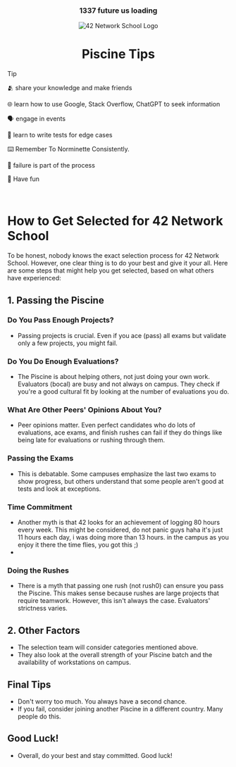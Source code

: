 <div align="center">
  <h3> 1337 future us loading</h3>
</div>

<div align="center">
  <img src="https://maroc-diplomatique.net/wp-content/uploads/2018/10/L%E2%80%99%C3%A9cole-1337-la-Silicon-Valley-des-Marocains-e1541005698815.jpg" alt="42 Network School Logo">
</div>


<div align="center">

# Piscine Tips

</div>

> [!TIP]
> 
> 🫂 share your knowledge and make friends
> 
> 🌐 learn how to use Google, Stack Overflow, ChatGPT to seek information
>
> 🗣️ engage in events
> 
> 🧠 learn to write tests for edge cases
> 
> ⌨️ Remember To Norminette Consistently.
>
> 🤗 failure is part of the process
>
> 🍿 Have fun 




<br> 

# How to Get Selected for 42 Network School

To be honest, nobody knows the exact selection process for 42 Network School. However, one clear thing is to do your best and give it your all. Here are some steps that might help you get selected, based on what others have experienced:

## 1. Passing the Piscine

### Do You Pass Enough Projects?
- Passing projects is crucial. Even if you ace (pass) all exams but validate only a few projects, you might fail.

### Do You Do Enough Evaluations?
- The Piscine is about helping others, not just doing your own work. Evaluators (bocal) are busy and not always on campus. They check if you're a good cultural fit by looking at the number of evaluations you do.

### What Are Other Peers' Opinions About You?
- Peer opinions matter. Even perfect candidates who do lots of evaluations, ace exams, and finish rushes can fail if they do things like being late for evaluations or rushing through them.

### Passing the Exams
- This is debatable. Some campuses emphasize the last two exams to show progress, but others understand that some people aren't good at tests and look at exceptions.

### Time Commitment
- Another myth is that 42 looks for an achievement of logging 80 hours every week. This might be considered, do not panic guys haha it's just 11 hours each day, i was doing more than 13 hours. in the campus as you enjoy it there the time flies, you got this ;)
- 
### Doing the Rushes
- There is a myth that passing one rush (not rush0) can ensure you pass the Piscine. This makes sense because rushes are large projects that require teamwork. However, this isn't always the case. Evaluators' strictness varies.


## 2. Other Factors
- The selection team will consider categories mentioned above.
- They also look at the overall strength of your Piscine batch and the availability of workstations on campus.

## Final Tips
- Don't worry too much. You always have a second chance.
- If you fail, consider joining another Piscine in a different country. Many people do this.

## Good Luck!
- Overall, do your best and stay committed. Good luck!
